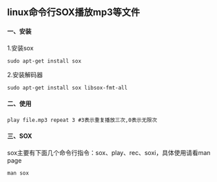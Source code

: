 ## linux命令行SOX播放mp3等文件

#### 一、安装

1.安装sox

```shell
sudo apt-get install sox
```


2.安装解码器

```shell
sudo apt-get install sox libsox-fmt-all
```

#### 二、使用

```shell
play file.mp3 repeat 3 #3表示重复播放三次,0表示无限次
```

#### 三、SOX

sox主要有下面几个命令行指令：sox、play、rec、soxi，具体使用请看man page

```shell
man sox	
```

